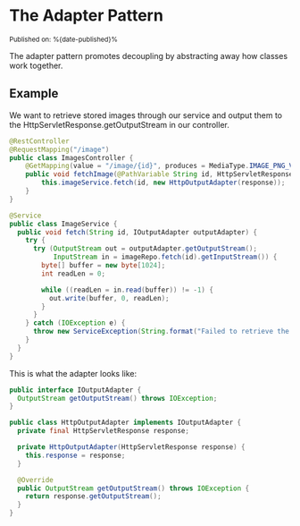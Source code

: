 # The Adapter Pattern
<sup>Published on: %{date-published}%</sup>

The adapter pattern promotes decoupling by abstracting away how classes work together.

## Example

We want to retrieve stored images through our service and output them to the HttpServletResponse.getOutputStream in our controller.

```java
@RestController
@RequestMapping("/image")
public class ImagesController {
    @GetMapping(value = "/image/{id}", produces = MediaType.IMAGE_PNG_VALUE)
    public void fetchImage(@PathVariable String id, HttpServletResponse response) {
        this.imageService.fetch(id, new HttpOutputAdapter(response));
    }
}

@Service
public class ImageService {
  public void fetch(String id, IOutputAdapter outputAdapter) {
    try {
      try (OutputStream out = outputAdapter.getOutputStream();
           InputStream in = imageRepo.fetch(id).getInputStream()) {
        byte[] buffer = new byte[1024];
        int readLen = 0;

        while ((readLen = in.read(buffer)) != -1) {
          out.write(buffer, 0, readLen);
        }
      }
    } catch (IOException e) {
      throw new ServiceException(String.format("Failed to retrieve the image with id %s.", id), e);
    }
  }
}

```

This is what the adapter looks like:

```java
public interface IOutputAdapter {
  OutputStream getOutputStream() throws IOException;
}

public class HttpOutputAdapter implements IOutputAdapter {
  private final HttpServletResponse response;

  private HttpOutputAdapter(HttpServletResponse response) {
    this.response = response;
  }

  @Override
  public OutputStream getOutputStream() throws IOException {
    return response.getOutputStream();
  }
}
```